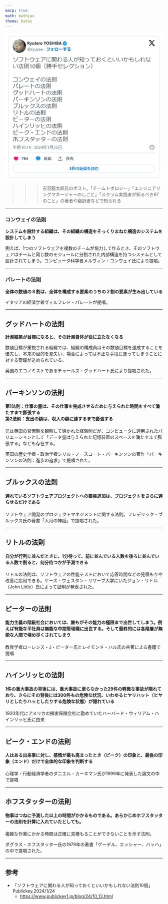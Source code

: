 ```yaml
---
marp: true
math: mathjax
theme: katas
---
```

<!-- 
size: 16:9
paginate: true
-->
<!-- header: 勉強会# ― エンジニアとしての解像度を高めるための勉強会-->

![center 70%](assets/12-xpost.png)

>>> 吉羽龍太郎氏のポスト。「チームトポロジー」「エンジニアリングマネージャーのしごと」「スクラム実践者が知るべき97のこと」の著者や翻訳者などで知られる

---

### コンウェイの法則

**システムを設計する組織は、その組織の構造をそっくりまねた構造のシステムを設計してしまう**

例えば、1つのソフトウェアを複数のチームが協力して作るとき、そのソフトウェアはチームと同じ数のモジュールに分割された内部構造を持つシステムとして設計されてしまう。コンピュータ科学者メルヴィン・コンウェイ氏により提唱。

---

### パレートの法則

**全体の数値の８割は、全体を構成する要素のうちの２割の要素が生み出している**

イタリアの経済学者ヴィルフレド・パレートが提唱。

---

## グッドハートの法則
**計測結果が目標になると、その計測自体が役に立たなくなる**

数値目標が重視される組織では、組織の構成員はその数値目標を達成することを優先し、本来の目的を見失い、場合によっては不正な手段に走ってしまうことに対する警鐘が込められている。

英国のエコノミストであるチャールズ・グッドハート氏により提唱された。

---

## パーキンソンの法則
#### 第1法則：仕事の量は、その仕事を完成させるために与えられた時間をすべて満たすまで膨張する<br>第2法則：支出の額は、収入の額に達するまで膨張する

元は英国の官僚制を観察して導かれた経験則だが、コンピュータに適用されたバリエーションとして「データ量は与えられた記憶装置のスペースを満たすまで膨張する」なども存在する。

英国の歴史学者・政治学者シリル・ノースコート・パーキンソンの著作「パーキンソンの法則：進歩の追求」で提唱された。

---

## ブルックスの法則
#### 遅れているソフトウェアプロジェクトへの要員追加は、プロジェクトをさらに遅らせるだけである

ソフトウェア開発のプロジェクトマネジメントに関する法則。フレデリック・ブルックス氏の著書「人月の神話」で提唱された。

---

## リトルの法則
#### 自分が行列に並んだときに、1分待って、前に並んでいる人数を後ろに並んでいる人数で割ると、何分待つかが予測できる

リトルの法則は、ソフトウェアの性能テストにおいて応答時間などの見積もりや改善に応用できる。ケース・ウェスタン・リザーブ大学にいたジョン・リトル（John Little）氏によって証明が発表された。

---

## ピーターの法則
#### 能力主義の階級社会においては、誰もがその能力の極限まで出世してしまう。例えば有能な平社員は無能な中間管理職に出世する。そして最終的には各階層が無能な人間で埋め尽くされてしまう

教育学者ローレンス・J・ピーター氏とレイモンド・ハル氏の共著による書籍で提唱

---

## ハインリッヒの法則
#### 1件の重大事故の背後には、重大事故に至らなかった29件の軽微な事故が隠れており、さらにその背後には300件もの危険な状況、いわゆるヒヤリハット（ヒヤリとしたりハッとしたりする危険な状態）が隠れている

1920年代にアメリカの損害保険会社に勤めていたハーバード・ウィリアム・ハインリッヒ氏に由来

---

## ピーク・エンドの法則
#### 人はある出来事に対し、感情が最も高まったとき（ピーク）の印象と、最後の印象（エンド）だけで全体的な印象を判断する

心理学・行動経済学者のダニエル・カーネマン氏が1999年に発表した論文の中で提唱

---

## ホフスタッターの法則
#### 物事はつねに予測した以上の時間がかかるものである。あらかじめホフスタッターの法則を計算に入れていたとしても。

複雑な作業にかかる時間は正確に見積もることができないことを示す法則。

ダグラス・ホフスタッター氏の1979年の著書「ゲーデル、エッシャー、バッハ」の中で提唱された。

---

## 参考

- 「ソフトウェアに関わる人が知っておくといいかもしれない法則10個」Publickey,2024/1/24
    - https://www.publickey1.jp/blog/24/10_13.html
